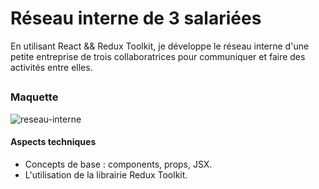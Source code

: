 # Réseau interne de 3 salariées 
En utilisant React && Redux Toolkit, je développe le réseau interne d'une petite entreprise de trois collaboratrices pour communiquer et faire des activités entre elles.
##

 ### Maquette
![reseau-interne](https://github.com/Soulman2131/reseau-interne/assets/109850920/30890ec5-0093-4bb5-9252-7b44b78578ae)

#### Aspects techniques
- Concepts de base : components, props, JSX.
- L'utilisation de la librairie Redux Toolkit.

